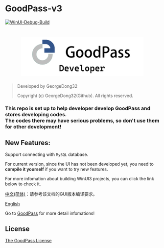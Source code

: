 # GoodPass-v3
[![WinUI-Debug-Build](https://github.com/GeorgeDong32/GoodPass-v3/actions/workflows/WinUI-Debug-Build.yml/badge.svg)](https://github.com/GeorgeDong32/GoodPass-v3/actions/workflows/WinUI-Debug-Build.yml)
<h1 align="center">
  <img src="https://github.com/GeorgeDong32/GoodPass/blob/resource/Title%20Photo/GoodPass3.0_Developer.png" alt="GoodPass" width="400">
</h1>

> Developed by GeorgeDong32 
>
> Copyright (c) GeorgeDong32(Github). All rights reserved.

<h3>
This repo is set up to help developer develop GoodPass and stores developing codes.<br>
The codes there may have serious problems, so don't use them for other development!<br>
</h3>

## New Features:
Support connecting with `MySQL` database.

For current version, since the UI has not been developed yet, you need to **compile it yourself** if you want to try new features.

For more infomation about building WinUI3 projects, you can click the link below to check it.

[中文(简体)](https://github.com/StandardL/VarieableAllocation/blob/main/Readme.md)：请参考该文档的GUI版本编译要求。

[English](https://github.com/microsoft/WindowsAppSDK-Samples/blob/main/README.md)

Go to [GoodPass](https://github.com/GeorgeDong32/GoodPass) for more detail infomations!

## License
[The GoodPass License](https://github.com/GeorgeDong32/GoodPass/blob/main/LICENSE.md)
